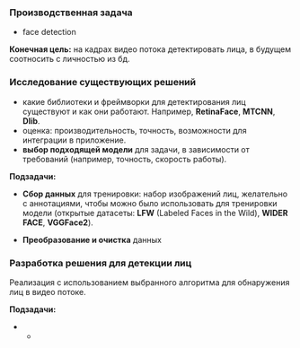 ### Производственная задача

* face detection 

**Конечная цель:** на кадрах видео потока детектировать лица, в будущем  соотносить с личностью из бд.


### Исследование существующих решений

- какие библиотеки и фреймворки для детектирования лиц существуют и как они работают. Например, **RetinaFace**, **MTCNN**, **Dlib**.
- оценка: производительность, точность, возможности для интеграции в приложение.
- **выбор подходящей модели** для задачи, в зависимости от требований (например, точность, скорость работы).

**Подзадачи:**

- **Сбор данных** для тренировки: набор изображений лиц, желательно с аннотациями, чтобы можно было использовать для тренировки модели (открытые датасеты: **LFW** (Labeled Faces in the Wild), **WIDER FACE**, **VGGFace2**).

- **Преобразование и очистка** данных

### Разработка решения для детекции лиц

Реализация с использованием выбранного алгоритма для обнаружения лиц в видео потоке.

**Подзадачи:**

* *